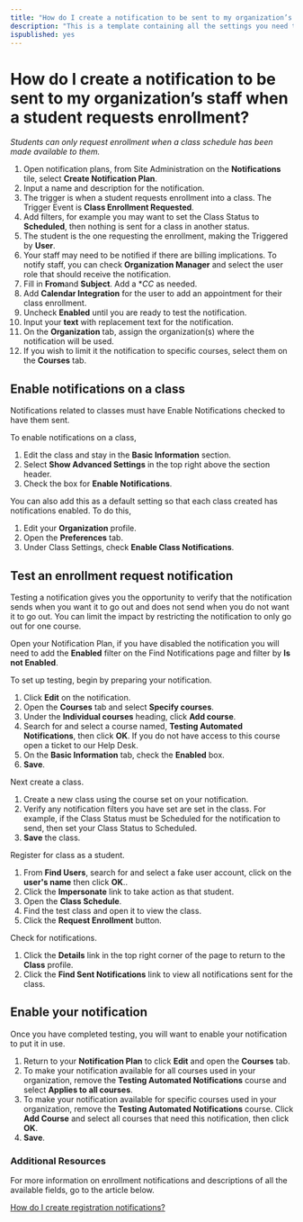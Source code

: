 ```yaml
---
title: "How do I create a notification to be sent to my organization’s staff when a student requests enrollment?"
description: "This is a template containing all the settings you need to create an automated notification to be sent to your staff when a student requests enrollment."
ispublished: yes
---
```


# How do I create a notification to be sent to my organization’s staff when a student requests enrollment?

*Students can only request enrollment when a class schedule has been made available to them.*

1. Open notification plans, from Site Administration on the **Notifications** tile, select **Create Notification Plan**.
1. Input a name and description for the notification.
1. The trigger is when a student requests enrollment into a class. The Trigger Event is **Class Enrollment Requested**.
1. Add filters, for example you may want to set the Class Status to **Scheduled**, then nothing is sent for a class in another status.
1. The student is the one requesting the enrollment, making the Triggered by **User**. 
1. Your staff may need to be notified if there are billing implications. To notify staff, you can check **Organization Manager** and select the user role that should receive the notification.
1. Fill in **From**and **Subject**. Add a **CC* as needed. 
1. Add **Calendar Integration** for the user to add an appointment for their class enrollment.
1. Uncheck **Enabled** until you are ready to test the notification.
1. Input your **text** with replacement text for the notification.
1. On the **Organization** tab, assign the organization(s) where the notification will be used.
1. If you wish to limit it the notification to specific courses, select them on the **Courses** tab.

## Enable notifications on a class
Notifications related to classes must have Enable Notifications checked to have them sent. 

To enable notifications on a class,
1. Edit the class and stay in the **Basic Information** section.
1. Select **Show Advanced Settings** in the top right above the section header.
1. Check the box for **Enable Notifications**. 

You can also add this as a default setting so that each class created has notifications enabled. To do this, 
1. Edit your **Organization** profile. 
1. Open the **Preferences** tab. 
1. Under Class Settings, check **Enable Class Notifications**.

## Test an enrollment request notification

Testing a notification gives you the opportunity to verify that the notification sends when you want it to go out and does not send when you do not want it to go out. You can limit the impact by restricting the notification to only go out for one course.

Open your Notification Plan, if you have disabled the notification you will need to add the **Enabled** filter on the Find Notifications page and filter by **Is not Enabled**.

To set up testing, begin by preparing your notification.
1. Click **Edit** on the notification.
1. Open the **Courses** tab and select **Specify courses**.
1. Under the **Individual courses** heading, click **Add course**.
1. Search for and select a course named, **Testing Automated Notifications**, then click **OK**. If you do not have access to this course open a ticket to our Help Desk.
1. On the **Basic Information** tab, check the **Enabled** box. 
1. **Save**.

Next create a class.
1. Create a new class using the course set on your notification. 
1. Verify any notification filters you have set are set in the class. For example, if the Class Status must be Scheduled for the notification to send, then set your Class Status to Scheduled.
1. **Save** the class.

Register for class as a student.
1. From **Find Users**, search for and select a fake user account, click on the **user's name** then click **OK**..
1. Click the **Impersonate** link to take action as that student.
1. Open the **Class Schedule**.
1. Find the test class and open it to view the class.
1. Click the **Request Enrollment** button.

Check for notifications.
1. Click the **Details** link in the top right corner of the page to return to the **Class** profile.
1. Click the **Find Sent Notifications** link to view all notifications sent for the class.

## Enable your notification

Once you have completed testing, you will want to enable your notification to put it in use.
1. Return to your **Notification Plan** to click **Edit** and open the **Courses** tab. 
1. To make your notification available for all courses used in your organization, remove the **Testing Automated Notifications** course and select **Applies to all courses**.
1. To make your notification available for specific courses used in your organization, remove the **Testing Automated Notifications** course. Click **Add Course** and select all courses that need this notification, then click **OK**.
1. **Save**.


### Additional Resources

For more information on enrollment notifications and descriptions of all the available fields, go to the article below. 

[How do I create registration notifications?](/tms/tms-administrators/notifications/registration-notification.md)
